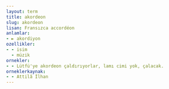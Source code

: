 ```yaml
---
layout: term
title: akordeon
slug: akordeon
lisan: Fransızca accordéon
anlamlar:
- ► akordiyon
ozellikler:
- - isim
  - müzik
ornekler:
- - Lütfü'ye akordeon çaldırıyorlar, lamı cimi yok, çalacak.
orneklerkaynak:
- - Attilâ İlhan
---
```

